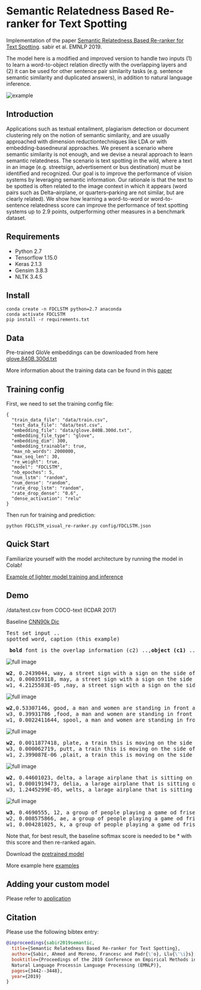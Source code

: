 # Semantic Relatedness Based Re-ranker for Text Spotting

Implementation of the paper [Semantic Relatedness Based Re-ranker for Text Spotting](https://arxiv.org/pdf/1909.07950.pdf). sabir et al. EMNLP 2019.

The model here is a modified and improved version to handle two inputs (1) to learn a word-to-object relation directly with the overlapping layers and (2) it can be used for other sentence pair similarity tasks (e.g. sentence semantic similarity and duplicated answers), in addition to natural language inference.

![example](Figure-1.jpg)


## Introduction 
Applications  such  as  textual  entailment,  plagiarism detection or document clustering rely on the notion of semantic similarity,  and are usually approached with dimension reductiontechniques like LDA or with embedding-basedneural  approaches. We  present  a  scenario where semantic similarity is not enough, and we devise a neural approach to learn semantic relatedness. The scenario is text spotting in the wild, where a text in an image (e.g. streetsign,  advertisement  or  bus  destination)  must be  identified  and  recognized.   Our  goal  is  to improve the performance of vision systems by leveraging  semantic  information.   Our  rationale is that the text to be spotted is often related to the image context in which it appears (word pairs such as Delta–airplane, or quarters–parking are not similar, but are clearly related). We show how learning a word-to-word or word-to-sentence relatedness score can improve the performance of text spotting systems up to 2.9 points, outperforming other measures in a benchmark dataset.

## Requirements

- Python 2.7
- Tensorflow 1.15.0
- Keras 2.1.3
- Gensim 3.8.3
- NLTK 3.4.5

## Install 
```
conda create -n FDCLSTM python=2.7 anaconda
conda activate FDCLSTM
pip install -r requirements.txt
```
## Data
Pre-trained GloVe embeddings can be downloaded from here [glove.840B.300d.txt](http://nlp.stanford.edu/projects/glove/) 

More information about the training data can be found in this [paper](https://github.com/ahmedssabir/dataset)
 

## Training config 
First, we need to set the training config file:

```
{
  "train_data_file": "data/train.csv",
  "test_data_file": "data/test.csv",
  "embedding_file": "data/glove.840B.300d.txt",
  "embedding_file_type": "glove",
  "embedding_dim": 300,
  "embedding_trainable": true,
  "max_nb_words": 2000000,
  "max_seq_len": 30, 
  "re_weight": true,
  "model": "FDCLSTM",
  "nb_epoches": 5,
  "num_lstm": "random",
  "num_dense": "random",
  "rate_drop_lstm": "random",
  "rate_drop_dense": "0.6",
  "dense_activation": "relu"
}
```

Then run for training and prediction:
```
python FDCLSTM_visual_re-ranker.py config/FDCLSTM.json
```
## Quick Start 
Familiarize yourself with the model architecture  by running the model in Colab!

[Example of lighter model training and inference](https://github.com/ahmedssabir/Semantic-Relatedness-Based-Reranker-for-Text-Spotting/blob/main/FDCLSMT_Demo.ipynb)
## Demo 

/data/test.csv from COCO-text (ICDAR 2017)

Baseline [CNN90k Dic](https://www.robots.ox.ac.uk/~vgg/research/text/) 

<pre>
Test set input .. 
spotted word, caption (this example)  
</pre>

<pre>
 <b>bold</b> font is the overlap information (c2) ..,<b>object (c1)</b> ... <b>caption (c3)</b> 
</pre>

![full image](way.jpg)

<pre>
<b>w2</b>, 0.2439044, way, a street sign with a sign on the side of it 
w3, 0.000359118, may, a street sign with a sign on the side of it  
w1, 4.2125583E-05 ,nay, a street sign with a sign on the side of it 
</pre>

![full image](good.jpg)
<pre>
<b>w2</b>,0.53307146, good, a man and women are standing in front a bus 
w3, 0.39931786 ,food, a man and women are standing in front a bus 
w1, 0.0022411644, spool, a man and women are standing in front a bus 
</pre>


![full image](moving.jpg)
<pre>
<b>w2</b>, 0.0011877418, plate, a train this is moving on the side of a road   
w3, 0.000062719, putt, a train this is moving on the side of a road  
w1, 2.399087E-06 ,plait, a train this is moving on the side of a road   
</pre>

![full image](delta.jpg)
<pre>
<b>w2</b>, 0.44601023, delta, a larage airplane that is sitting on a runway 
w1, 0.0001919473, delia, a larage airplane that is sitting on a runway 
w3, 1.2445299E-05, welts, a larage airplane that is sitting on a runway 
</pre>

![full image](12.jpg)
<pre>
<b>w3</b>, 0.4690555, 12, a group of people playing a game od frisebee 
w2, 0.008575866, ae, a group of people playing a game od frisebee
w1, 0.004281025, k, a group of people playing a game od frisebee
</pre>

Note that, for best result, the baseline softmax score is needed to be * with this score and then re-ranked again.

Download the [pretrained model](https://www.dropbox.com/s/kyhlkvtku5rs4y1/model_FDCLSTM_2021-05-22.h5?dl=0) 

More example here [examples](examples/README.md) 

## Adding your custom model

Please refer to [application ](https://github.com/ahmedssabir/Semantic-Relatedness-Based-Re-ranker-for-Text-Spotting-/tree/main/application) 

 
## Citation

Please use the following bibtex entry:
```bibtex
@inproceedings{sabir2019semantic,
  title={Semantic Relatedness Based Re-ranker for Text Spotting},
  author={Sabir, Ahmed and Moreno, Francesc and Padr{\'o}, Llu{\'\i}s},
  booktitle={Proceedings of the 2019 Conference on Empirical Methods in 
  Natural Language Processin Language Processing (EMNLP)},
  pages={3442--3448},
  year={2019}
}
```
